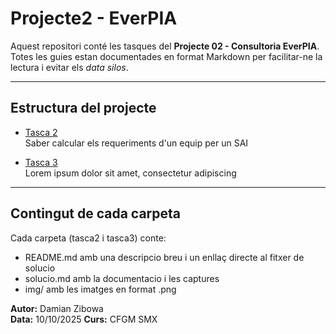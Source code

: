 # Projecte2 - EverPIA

Aquest repositori conté les tasques del **Projecte 02 - Consultoria EverPIA**.  
Totes les guies estan documentades en format Markdown per facilitar-ne la lectura i evitar els *data silos*.

---

## Estructura del projecte

- [Tasca 2](./tasca2/README.md)  
  Saber calcular els requeriments d'un equip per un SAI

- [Tasca 3](./T03/README.md)  
  Lorem ipsum dolor sit amet, consectetur adipiscing

---

## Contingut de cada carpeta

Cada carpeta (tasca2 i tasca3) conte:
- README.md amb una descripcio breu i un enllaç directe al fitxer de solucio
- solucio.md amb la documentacio i les captures
- img/ amb les imatges en format .png

**Autor:** Damian Zibowa  
**Data:** 10/10/2025
**Curs:** CFGM SMX
